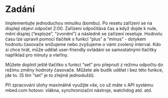 # Zadání

Implementujte jednoduchou minutku (bombu). Po resetu zařízení se na displeji objeví odpočet 2:00. Zařízení odpočítává čas a když dojde k nule, mění displej (“exploze”, “zvonění”) a následně se zařízení resetuje.
Hodnotu času lze upravit pomocí tlačítek s funkcí “plus” a “minus” - dotykem hodnotu časovače snižujeme nebo zvyšujeme o vámi zvolený interval. Kdo si chce hrát, může udělat user-friendly ovládání se samostatnými tlačítky například pro minuty a vteřiny.

Můžete doplnit ještě tlačítko s funkcí “set” pro přepnutí z režimu odpočtu do režimu změny hodnoty časovače. Můžete ale budík udělat i bez této funkce, jde to. (S tím “set” je to zřejmě jednodušší).

Při zpracování úlohy maximálně využijte vše, co už máte v API systému mbed.com hotovo: vlákna, synchronizační nástroje, watchdog atd. atd.
